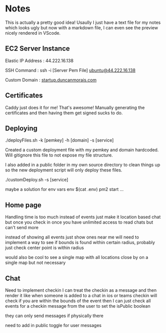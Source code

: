 # Notes

This is actually a pretty good idea! Usaully I just have a text file for my notes which looks ugly but now with a markdown file, I can even see the preview nicely rendered in VScode.

## EC2 Server Instance
Elastic IP Address : 44.222.16.138

SSH Command : ssh -i [Server Pem File] ubuntu@44.222.16.138

Custom Domain : [startup.duncanmorais.com](http://startup.duncanmorais.com)

## Certificates
Caddy just does it for me! That's awesome! Manually generating the certificates and then having them get signed sucks to do.

## Deploying
./deployFiles.sh -k [pemkey] -h [domain] -s [service]

Created a custom deployment file with my pemkey and domain hardcoded. Will gitignore this file to not expose my file structure.

I also added in a public folder in my own source directory to clean things up so the new deployment script will only deploy these files.

./customDeploy.sh -s [service]

maybe a solution for env vars
env $(cat .env) pm2 start ...


## Home page
Handling time is too much
instead of events just make it location based chat but once you check in once you have unlimited access to read chats but can't send more

instead of showing all events just show ones near me
will need to implement a way to see if bounds is found within certain radius, probably just check center point is within radius

would also be cool to see a single map with all locations close by on a single map but not necessary

## Chat
Need to implement checkin
I can treat the checkin as a message and then render it like when someone is added to a chat in ios or teams
checkin will check if you are within the bounds of the event
then I can just check all events for a checkin message from the user to set the isPublic boolean

they can only send messages if physically there

need to add in public toggle for user messages

